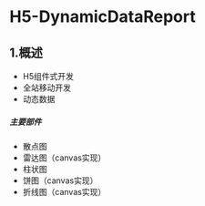 # H5-DynamicDataReport


## 1.概述


* H5组件式开发
* 全站移动开发
* 动态数据

##### 主要部件
* 散点图
* 雷达图（canvas实现）
* 柱状图
* 饼图（canvas实现）
* 折线图（canvas实现）

